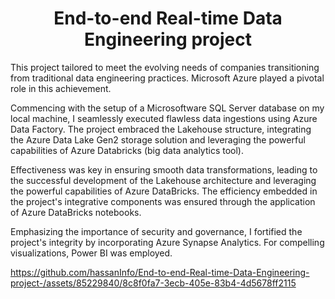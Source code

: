 <div align="center">
  
# End-to-end Real-time Data Engineering project

</div>

This project tailored to meet the evolving needs of companies transitioning from traditional data engineering practices. Microsoft Azure played a pivotal role in this achievement.

Commencing with the setup of a Microsoftware SQL Server database on my local machine, I seamlessly executed flawless data ingestions using Azure Data Factory. The project embraced the Lakehouse structure, integrating the Azure Data Lake Gen2 storage solution and leveraging the powerful capabilities of Azure Databricks (big data analytics tool).

Effectiveness was key in ensuring smooth data transformations, leading to the successful development of the Lakehouse architecture and leveraging the powerful capabilities of Azure DataBricks. The efficiency embedded in the project's integrative components was ensured through the application of Azure DataBricks notebooks.

Emphasizing the importance of security and governance, I fortified the project's integrity by incorporating Azure Synapse Analytics. For compelling visualizations, Power BI was employed.


https://github.com/hassanInfo/End-to-end-Real-time-Data-Engineering-project-/assets/85229840/8c8f0fa7-3ecb-405e-83b4-4d5678ff2115


